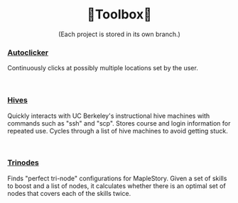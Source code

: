 <!--- HOMEDIR = https://github.com/tanjeffreyz02/Toolbox/tree/ --->


<div align="center">
  <h1>🔨Toolbox🔧</h1>
  <p>(Each project is stored in its own branch.)</p>
</div>

<div>
  <!---------------------------
  |         CONTENTS          |
  ---------------------------->
  <h3>
    <a href="https://github.com/tanjeffreyz02/Toolbox/tree/autoclicker">Autoclicker</a>
  </h3>
  <p>Continuously clicks at possibly multiple locations set by the user.</p>

  <br>
  
  <h3>
    <a href="https://github.com/tanjeffreyz02/Toolbox/tree/hives">Hives</a>
  </h3>
  <p>Quickly interacts with UC Berkeley's instructional hive machines with commands such as "ssh" and "scp". Stores course and login information for repeated use. Cycles through a list of hive machines to avoid getting stuck.</p>
  
  <br>
  
  <h3>
    <a href="https://github.com/tanjeffreyz02/Toolbox/tree/trinodes">Trinodes</a>
  </h3>
  <p>Finds "perfect tri-node" configurations for MapleStory. Given a set of skills to boost and a list of nodes, it calculates whether there is an optimal set of nodes that covers each of the skills twice.</p>
    
</div>


